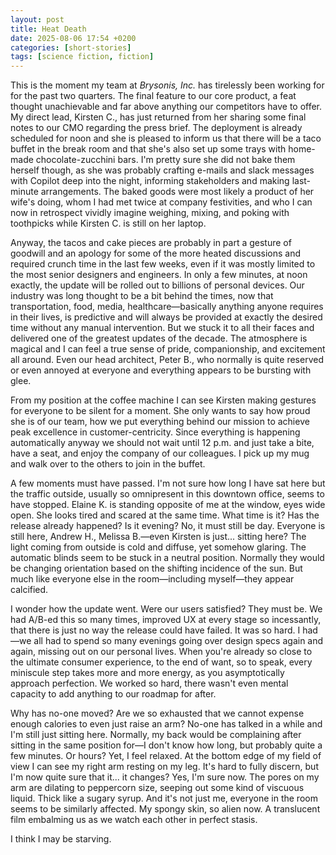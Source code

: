 ```yaml
---
layout: post
title: Heat Death
date: 2025-08-06 17:54 +0200
categories: [short-stories]
tags: [science fiction, fiction]
---
```


This is the moment my team at _Brysonis, Inc._ has tirelessly been working for for the past two quarters. The final feature to our core product, a feat thought unachievable and far above anything our competitors have to offer. My direct lead, Kirsten C., has just returned from her sharing some final notes to our CMO regarding the press brief. The deployment is already scheduled for noon and she is pleased to inform us that there will be a taco buffet in the break room and that she's also set up some trays with home-made chocolate-zucchini bars. I'm pretty sure she did not bake them herself though, as she was probably crafting e-mails and slack messages with Copilot deep into the night, informing stakeholders and making last-minute arrangements. The baked goods were most likely a product of her wife's doing, whom I had met twice at company festivities, and who I can now in retrospect vividly imagine weighing, mixing, and poking with toothpicks while Kirsten C. is still on her laptop.

Anyway, the tacos and cake pieces are probably in part a gesture of goodwill and an apology for some of the more heated discussions and required crunch time in the last few weeks, even if it was mostly limited to the most senior designers and engineers. In only a few minutes, at noon exactly, the update will be rolled out to billions of personal devices. Our industry was long thought to be a bit behind the times, now that transportation, food, media, healthcare—basically anything anyone requires in their lives, is predictive and will always be provided at exactly the desired time without any manual intervention. But we stuck it to all their faces and delivered one of the greatest updates of the decade. The atmosphere is magical and I can feel a true sense of pride, companionship, and excitement all around. Even our head architect, Peter B., who normally is quite reserved or even annoyed at everyone and everything appears to be bursting with glee.

From my position at the coffee machine I can see Kirsten making gestures for everyone to be silent for a moment. She only wants to say how proud she is of our team, how we put everything behind our mission to achieve peak excellence in customer-centricity. Since everything is happening automatically anyway we should not wait until 12 p.m. and just take a bite, have a seat, and enjoy the company of our colleagues. I pick up my mug and walk over to the others to join in the buffet.

A few moments must have passed. I'm not sure how long I have sat here but the traffic outside, usually so omnipresent in this downtown office, seems to have stopped. Elaine K. is standing opposite of me at the window, eyes wide open. She looks tired and scared at the same time. What time is it? Has the release already happened? Is it evening? No, it must still be day. Everyone is still here, Andrew H., Melissa B.—even Kirsten is just... sitting here? The light coming from outside is cold and diffuse, yet somehow glaring. The automatic blinds seem to be stuck in a neutral position. Normally they would be changing orientation based on the shifting incidence of the sun. But much like everyone else in the room—including myself—they appear calcified.

I wonder how the update went. Were our users satisfied? They must be. We had A/B-ed this so many times, improved UX at every stage so incessantly, that there is just no way the release could have failed. It was so hard. I had—we all had to spend so many evenings going over design specs again and again, missing out on our personal lives. When you're already so close to the ultimate consumer experience, to the end of want, so to speak, every miniscule step takes more and more energy, as you asymptotically approach perfection. We worked so hard, there wasn't even mental capacity to add anything to our roadmap for after.

Why has no-one moved? Are we so exhausted that we cannot expense enough calories to even just raise an arm? No-one has talked in a while and I'm still just sitting here. Normally, my back would be complaining after sitting in the same position for—I don't know how long, but probably quite a few minutes. Or hours? Yet, I feel relaxed. At the bottom edge of my field of view I can see my right arm resting on my leg. It's hard to fully discern, but I'm now quite sure that it... it changes? Yes, I'm sure now. The pores on my arm are dilating to peppercorn size, seeping out some kind of viscuous liquid. Thick like a sugary syrup. And it's not just me, everyone in the room seems to be similarly affected. My spongy skin, so alien now. A translucent film embalming us as we watch each other in perfect stasis.

I think I may be starving.
